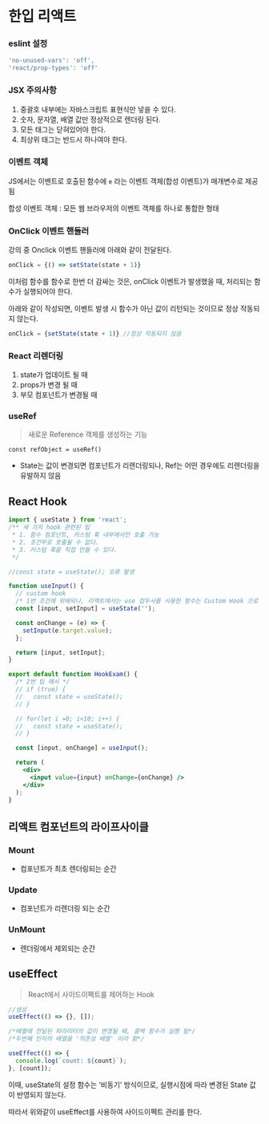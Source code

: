 # 한입 리액트

### eslint 설정

```jsx
'no-unused-vars': 'off',
'react/prop-types': 'off'
```

### JSX 주의사항

1. 중괄호 내부에는 자바스크립트 표현식만 넣을 수 있다.
2. 숫자, 문자열, 배열 값만 정상적으로 렌더링 된다.
3. 모든 태그는 닫혀있어야 한다.
4. 최상위 태그는 반드시 하나여야 한다.

### 이벤트 객체

JS에서는 이벤트로 호출된 함수에 `e` 라는 이벤트 객체(합성 이벤트)가 매개변수로 제공됨

합성 이벤트 객체 : 모든 웹 브라우저의 이벤트 객체를 하나로 통합한 형태

### OnClick 이벤트 핸들러

강의 중 Onclick 이벤트 핸들러에 아래와 같이 전달된다.

```jsx
onClick = {() => setState(state + 1)}
```

이처럼 함수를 함수로 한번 더 감싸는 것은, onClick 이벤트가 발생했을 때, 처리되는 함수가 실행되어야 한다.

아래와 같이 작성되면, 이벤트 발생 시 함수가 아닌 값이 리턴되는 것이므로 정상 작동되지 않는다.

```jsx
onClick = {setState(state + 1)} //정상 작동되지 않음
```

### React 리렌더링

1. state가 업데이트 될 때
2. props가 변경 될 때
3. 부모 컴포넌트가 변경될 때

### useRef

> 새로운 Reference 객체를 생성하는 기능

`const refObject = useRef()`

- State는 값이 변경되면 컴포넌트가 리렌더링되나, Ref는 어떤 경우에도 리렌더링을 유발하지 않음

## React Hook

```jsx
import { useState } from 'react';
/** 세 가지 hook 관련된 팁
 * 1. 함수 컴포넌트, 커스텀 훅 내부에서만 호출 가능
 * 2. 조건부로 호출될 수 없다.
 * 3. 커스텀 훅을 직접 만들 수 있다.
 */

//const state = useState(); 오류 발생

function useInput() {
  // custom hook
  /* 1번 조건에 위배되나, 리액트에서는 use 접두사를 사용한 함수는 Custom Hook 으로 판단함 */
  const [input, setInput] = useState('');

  const onChange = (e) => {
    setInput(e.target.value);
  };

  return [input, setInput];
}

export default function HookExam() {
  /* 2번 팁 예시 */
  // if (true) {
  //   const state = useState();
  // }

  // for(let i =0; i<10; i++) {
  //   const state = useState();
  // }

  const [input, onChange] = useInput();

  return (
    <div>
      <input value={input} onChange={onChange} />
    </div>
  );
}
```

## 리액트 컴포넌트의 라이프사이클

### Mount

- 컴포넌트가 최초 렌더링되는 순간

### Update

- 컴포넌트가 리렌더링 되는 순간

### UnMount

- 렌더링에서 제외되는 순간

## useEffect

> React에서 사이드이펙트를 제어하는 Hook

```jsx
//생성
useEffect(() => {}, []);

/*배열에 전달된 파라미터의 값이 변경될 때, 콜백 함수가 실행 됨*/
/*두번째 인자의 배열을 '의존성 배열' 이라 함*/

useEffect(() => {
  console.log(`count: ${count}`);
}, [count]);
```

이때, useState의 설정 함수는 ‘비동기’ 방식이므로, 실행시점에 따라 변경된 State 값이 반영되지 않는다.

따라서 위와같이 useEffect를 사용하여 사이드이펙트 관리를 한다.
